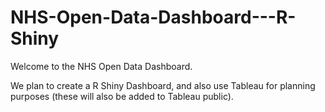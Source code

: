 # NHS-Open-Data-Dashboard---R-Shiny

Welcome to the NHS Open Data Dashboard. 

We plan to create a R Shiny Dashboard, and also use Tableau for planning purposes (these will also be added to Tableau public).
